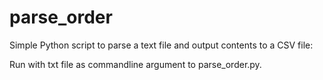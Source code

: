 # parse_order
Simple Python script to parse a text file and output contents to a CSV file:

Run with txt file as commandline argument to parse_order.py.
